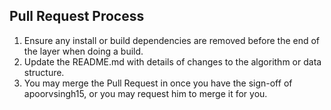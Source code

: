 ## Pull Request Process

1. Ensure any install or build dependencies are removed before the end of the layer when doing a 
   build.
2. Update the README.md with details of changes to the algorithm or data structure.
3. You may merge the Pull Request in once you have the sign-off of apoorvsingh15, or you may request him to merge it for you.
